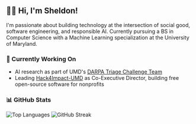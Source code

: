 ## 👨‍💻 Hi, I'm Sheldon!
I'm passionate about building technology at the intersection of social good, software engineering, and responsible AI. Currently pursuing a BS in Computer Science with a Machine Learning specialization at the University of Maryland.

### 🔭 Currently Working On
- AI research as part of UMD's [DARPA Triage Challenge Team](https://roboscout.umd.edu/)
- Leading [Hack4Impact-UMD](https://github.com/hack4impact-umd) as Co-Executive Director, building free open-source software for nonprofits

### 📊 GitHub Stats
![Top Languages](https://github-readme-stats.vercel.app/api/top-langs/?username=DevShel&layout=compact&theme=radical) ![GitHub Streak](https://github-readme-streak-stats.herokuapp.com/?user=DevShel&theme=radical)


